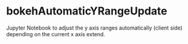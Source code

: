 # bokehAutomaticYRangeUpdate
Jupyter Notebook to adjust the y axis ranges automatically (client side) depending on the current x axis extend.
